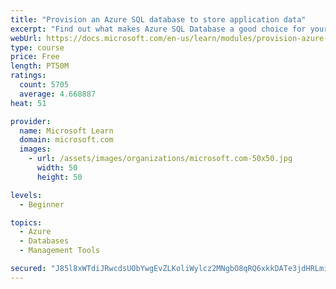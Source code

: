 ```yaml
---
title: "Provision an Azure SQL database to store application data"
excerpt: "Find out what makes Azure SQL Database a good choice for your relational database, how to create the database from the portal and connect with Azure Cloud Shell."
webUrl: https://docs.microsoft.com/en-us/learn/modules/provision-azure-sql-db/
type: course
price: Free
length: PT50M
ratings:
  count: 5705
  average: 4.668887
heat: 51

provider:
  name: Microsoft Learn
  domain: microsoft.com
  images:
    - url: /assets/images/organizations/microsoft.com-50x50.jpg
      width: 50
      height: 50

levels:
  - Beginner

topics:
  - Azure
  - Databases
  - Management Tools

secured: "J85l8xWTdiJRwcdsUObYwgEvZLKoliWylcz2MNgbO8qRQ6xkkDATe3jdHRLmiOvW7tcJSZhDqXbY73WyXqwnBJWz0rTar9FswPDgpK1LxjIoqDrTyRJcna6+h065xfCwH3II7dEqyVe/dJM0tN49PRxUjIW3NYCteJ4gfVS/Fo//0lIaRksdiOTv07RyG8ktB98rLIfFFhcHLQg3WI/WC2kUxQZeXFvzjseibXjh84AA8sdeQvYrMawU/k2pnZqNFVG0ub78FKe1Oe7cLYv3f1AI8a+PUKq8AROfuzmbTq/O+sFp3W/B/cakzkNCfNYxdHg4cLjZcXp6zqRqD04e9mbOn+TobStX9Tm6FG6uNFB2EzPabA/fPUDnI+rbl0bZiOBmjDgcxge9lkhLSokrEYgeiNNJacj+iNNLvnfWgWk=;IZQ1bJD6Om0dOdTiFgsMGg=="
---
```


